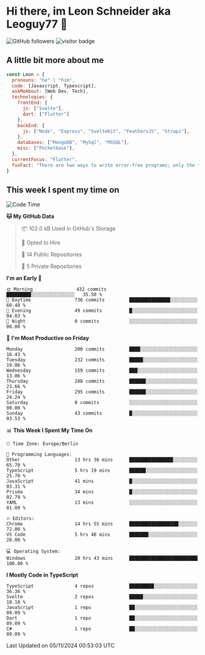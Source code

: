 # Hi there, im Leon Schneider aka Leoguy77 👋

![GitHub followers](https://img.shields.io/github/followers/leoguy77.svg?style=social&label=Followers) ![visitor badge](https://vbr.nathanchung.dev/badge?page_id=Leoguy77)

## A little bit more about me

```javascript
const Leon = {
  pronouns: "he" | "him",
  code: [Javascript, Typescript],
  askMeAbout: [Web Dev, Tech],
  technologies: {
    frontEnd: {
      js: ["Svelte"],
      dart: ["Flutter"]
    },
    backEnd: {
      js: ["Node", "Express", "SvelteKit", "FeathersJS", "Strapi"],
    },
    databases: ["MongoDB", "MySql", "MSSQL"],
    misc: ["Pocketbase"],
  },
  currentFocus: "Flutter",
  funFact: "There are two ways to write error-free programs; only the third one works"
}
```

## This week I spent my time on

<!--START_SECTION:waka-->
![Code Time](http://img.shields.io/badge/Code%20Time-261%20hrs%2041%20mins-blue)

**🐱 My GitHub Data** 

> 📦 102.0 kB Used in GitHub's Storage 
 > 
> 💼 Opted to Hire
 > 
> 📜 14 Public Repositories 
 > 
> 🔑 5 Private Repositories 
 > 
**I'm an Early 🐤** 

```text
🌞 Morning                432 commits         █████████░░░░░░░░░░░░░░░░   35.50 % 
🌆 Daytime                736 commits         ███████████████░░░░░░░░░░   60.48 % 
🌃 Evening                49 commits          █░░░░░░░░░░░░░░░░░░░░░░░░   04.03 % 
🌙 Night                  0 commits           ░░░░░░░░░░░░░░░░░░░░░░░░░   00.00 % 
```
📅 **I'm Most Productive on Friday** 

```text
Monday                   200 commits         ████░░░░░░░░░░░░░░░░░░░░░   16.43 % 
Tuesday                  232 commits         █████░░░░░░░░░░░░░░░░░░░░   19.06 % 
Wednesday                159 commits         ███░░░░░░░░░░░░░░░░░░░░░░   13.06 % 
Thursday                 288 commits         ██████░░░░░░░░░░░░░░░░░░░   23.66 % 
Friday                   295 commits         ██████░░░░░░░░░░░░░░░░░░░   24.24 % 
Saturday                 0 commits           ░░░░░░░░░░░░░░░░░░░░░░░░░   00.00 % 
Sunday                   43 commits          █░░░░░░░░░░░░░░░░░░░░░░░░   03.53 % 
```


📊 **This Week I Spent My Time On** 

```text
🕑︎ Time Zone: Europe/Berlin

💬 Programming Languages: 
Other                    13 hrs 36 mins      ████████████████░░░░░░░░░   65.70 % 
TypeScript               5 hrs 19 mins       ██████░░░░░░░░░░░░░░░░░░░   25.70 % 
JavaScript               41 mins             █░░░░░░░░░░░░░░░░░░░░░░░░   03.31 % 
Prisma                   34 mins             █░░░░░░░░░░░░░░░░░░░░░░░░   02.79 % 
YAML                     13 mins             ░░░░░░░░░░░░░░░░░░░░░░░░░   01.09 % 

🔥 Editors: 
Chrome                   14 hrs 55 mins      ██████████████████░░░░░░░   72.00 % 
VS Code                  5 hrs 48 mins       ███████░░░░░░░░░░░░░░░░░░   28.00 % 

💻 Operating System: 
Windows                  20 hrs 43 mins      █████████████████████████   100.00 % 
```

**I Mostly Code in TypeScript** 

```text
TypeScript               4 repos             █████████░░░░░░░░░░░░░░░░   36.36 % 
Svelte                   2 repos             █████░░░░░░░░░░░░░░░░░░░░   18.18 % 
JavaScript               1 repo              ██░░░░░░░░░░░░░░░░░░░░░░░   09.09 % 
Dart                     1 repo              ██░░░░░░░░░░░░░░░░░░░░░░░   09.09 % 
C#                       1 repo              ██░░░░░░░░░░░░░░░░░░░░░░░   09.09 % 
```




 Last Updated on 05/11/2024 00:53:03 UTC
<!--END_SECTION:waka-->
